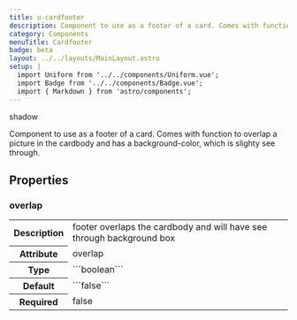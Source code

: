 ```yaml
---
title: u-cardfooter
description: Component to use as a footer of a card. Comes with function to overlap a picture in the cardbody and has a background-color, which is slighty see through.
category: Components
menuTitle: Cardfooter
badge: beta
layout: ../../layouts/MainLayout.astro
setup: |
  import Uniform from '../../components/Uniform.vue';
  import Badge from '../../components/Badge.vue';
  import { Markdown } from 'astro/components';
---
```


<Badge> shadow </Badge>

Component to use as a footer of a card. Comes with function to overlap a picture in the cardbody and has a background-color, which is slighty see through.

## Properties

### overlap

<table>
<tr><th>Description</th><td><Markdown>footer overlaps the cardbody and will have see through background box</Markdown></td></tr>
<tr><th>Attribute</th><td><Markdown>overlap</Markdown></td></tr>
<tr><th>Type</th><td><Markdown>```boolean```</Markdown></td></tr>
<tr><th>Default</th><td><Markdown>```false```</Markdown></td></tr>
<tr><th>Required</th><td><Markdown>false</Markdown></td></tr>
</table>

</table>

</table>
